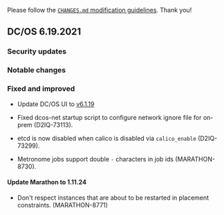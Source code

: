 Please follow the [`CHANGES.md` modification guidelines](https://github.com/dcos/dcos/wiki/CHANGES.md-guidelines). Thank you!

## DC/OS 6.19.2021


### Security updates


### Notable changes


### Fixed and improved

* Update DC/OS UI to [v6.1.19](https://github.com/dcos/dcos-ui/releases/tag/v6.1.19)

* Fixed dcos-net startup script to configure network ignore file for on-prem (D2IQ-73113).

* etcd is now disabled when calico is disabled via `calico_enable` (D2IQ-73299).

* Metronome jobs support double `-` characters in job ids (MARATHON-8730).

#### Update Marathon to 1.11.24

* Don't respect instances that are about to be restarted in placement constraints. (MARATHON-8771)
